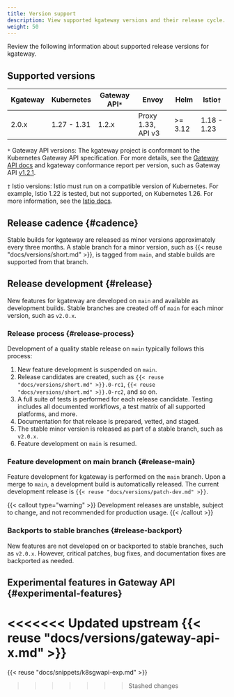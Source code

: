```yaml
---
title: Version support
description: View supported kgateway versions and their release cycle.
weight: 50
---
```


Review the following information about supported release versions for kgateway.

## Supported versions

| Kgateway | Kubernetes | Gateway API`*` | Envoy | Helm | Istio`†` |
|----------|------------|----------------|-------|------|----------|
| 2.0.x | 1.27 - 1.31 | 1.2.x | Proxy 1.33, API v3 | >= 3.12 | 1.18 - 1.23 |

<!--See tested min/max versions in https://github.com/kgateway-dev/kgateway/tree/main/.github/workflows/.env/nightly-tests-->
<!--| 2.1.x | 1.30 - 1.33 | 1.3.x | Proxy 1.33, API v3 | >= 3.12 | 1.23 - 1.25 |-->

`*` Gateway API versions: The kgateway project is conformant to the Kubernetes Gateway API specification. For more details, see the [Gateway API docs](https://gateway-api.sigs.k8s.io/implementations/#kgateway) and kgateway conformance report per version, such as Gateway API [v1.2.1](https://github.com/kubernetes-sigs/gateway-api/tree/main/conformance/reports/v1.2.1/kgateway).

`†` Istio versions: Istio must run on a compatible version of Kubernetes. For example, Istio 1.22 is tested, but not supported, on Kubernetes 1.26. For more information, see the [Istio docs](https://istio.io/latest/docs/releases/supported-releases/). 

<!--
## Image variants

For some kgateway component images, the following image variants are supported. 

* **Standard**: The default image variant provided by kgateway. The standard variant does not require a tag on the image. 
* **Distroless**: An image tagged with `-distroless` is a slimmed-down distribution with the minimum set of binary dependencies to run the image, for enhanced performance and security. Distroless images do not contain package managers, shells, or any other programs that are generally found in a standard Linux distribution. The use of distroless variants is a standard practice adopted by various open source projects and proprietary applications.

Kgateway supports image variants for the following component images:
- `access-logger`
- `certgen`
- `discovery`
- `gloo`
- `gloo-envoy-wrapper`
- `ingress`
- `kubectl`
- `sds`

You have two options for specifying the variant for a kgateway image in your Helm values:
* Specify the image variant for all kgateway components in the `global.image.variant` Helm field. Supported values include `standard`, and `distroless`. If unset, the default value is `standard`.
* Specify images for individual components by using variant tags in the `gloo.<component>.deployment.image.tag` field of the component's Helm settings, such as `quay.io/solo-io/gloo:v{{< reuse "docs/versions/n-patch.md" >}}-distroless`. -->

## Release cadence {#cadence}

Stable builds for kgateway are released as minor versions approximately every three months. A stable branch for a minor version, such as {{< reuse "docs/versions/short.md" >}}, is tagged from `main`, and stable builds are supported from that branch.

## Release development {#release}

New features for kgateway are developed on `main` and available as development builds. Stable branches are created off of `main` for each minor version, such as `v2.0.x`.

### Release process {#release-process}

Development of a quality stable release on `main` typically follows this process:

1. New feature development is suspended on `main`.
2. Release candidates are created, such as `{{< reuse "docs/versions/short.md" >}}.0-rc1`, `{{< reuse "docs/versions/short.md" >}}.0-rc2`, and so on.
3. A full suite of tests is performed for each release candidate. Testing includes all documented workflows, a test matrix of all supported platforms, and more.
4. Documentation for that release is prepared, vetted, and staged.
5. The stable minor version is released as part of a stable branch, such as `v2.0.x`.
6. Feature development on `main` is resumed.

### Feature development on main branch {#release-main}

Feature development for kgateway is performed on the `main` branch. Upon a merge to `main`, a development build is automatically released. The current development release is `{{< reuse "docs/versions/patch-dev.md" >}}`. 

{{< callout type="warning" >}}
Development releases are unstable, subject to change, and not recommended for production usage.
{{< /callout >}}

### Backports to stable branches {#release-backport}

New features are not developed on or backported to stable branches, such as `v2.0.x`. However, critical patches, bug fixes, and documentation fixes are backported as needed.

## Experimental features in Gateway API {#experimental-features}

<<<<<<< Updated upstream
{{< reuse "docs/versions/gateway-api-x.md" >}}
=======
{{< reuse "docs/snippets/k8sgwapi-exp.md" >}}
>>>>>>> Stashed changes
